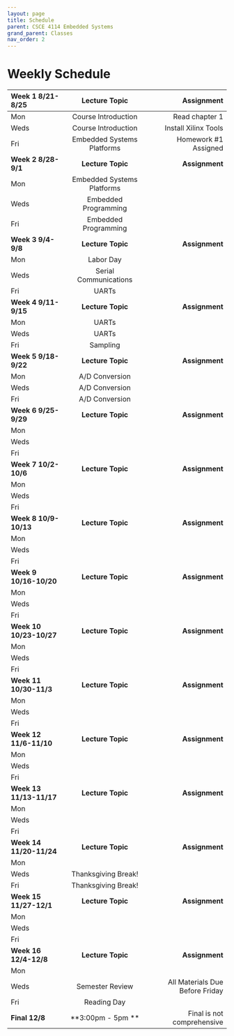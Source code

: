 ```yaml
---
layout: page
title: Schedule
parent: CSCE 4114 Embedded Systems
grand_parent: Classes
nav_order: 2
---
```


# Weekly Schedule

| Week 1 8/21-8/25       | Lecture Topic                          | Assignment          |
| :----------- | :------------------------------: | --------------------:|
| Mon   | Course Introduction |  Read chapter 1     |
| Weds  | Course Introduction |  Install Xilinx Tools |
| Fri   | Embedded Systems Platforms | Homework #1 Assigned   |
| **Week 2 8/28-9/1**       |  **Lecture Topic**                        | **Assignment**          |
| Mon   | Embedded Systems Platforms |      |
| Weds  | Embedded Programming |   |
| Fri   | Embedded Programming |    |
| **Week 3 9/4-9/8**       |  **Lecture Topic**                    |     **Assignment**      |
| Mon   | Labor Day |      |
| Weds  | Serial Communications |   |
| Fri   | UARTs |    |
| **Week 4 9/11-9/15**       |  **Lecture Topic**                        | **Assignment**          |
| Mon   | UARTs |       |
| Weds  | UARTs |   |
| Fri   | Sampling |    |
| **Week 5 9/18-9/22**       |  **Lecture Topic**                    |     **Assignment**      |
| Mon   | A/D Conversion |      |
| Weds  | A/D Conversion |   |
| Fri   | A/D Conversion |    |
| **Week 6 9/25-9/29**       |  **Lecture Topic**                        | **Assignment**          |
| Mon   |  |      |
| Weds  |  |   |
| Fri   |  |    |
| **Week 7 10/2-10/6**       |  **Lecture Topic**                    |     **Assignment**      |
| Mon   |  |       |
| Weds  |  |   |
| Fri   |  |    |
| **Week 8 10/9-10/13**       |  **Lecture Topic**                        | **Assignment**          |
| Mon   |  |       |
| Weds  |  |   |
| Fri   |  |    |
| **Week 9 10/16-10/20**       |  **Lecture Topic**                    |     **Assignment**      |
| Mon   |  |     |
| Weds  | |   |
| Fri   |  |    |
| **Week 10 10/23-10/27**       |  **Lecture Topic**                        | **Assignment**          |
| Mon   |  |       |
| Weds  |  |   |
| Fri   |  |    |
| **Week 11 10/30-11/3**       |  **Lecture Topic**                        | **Assignment**          |
| Mon   |  |       |
| Weds  |  |   |
| Fri   |  |    |
| **Week 12 11/6-11/10**       |  **Lecture Topic**                        | **Assignment**          |
| Mon   |  |       |
| Weds  |  |   |
| Fri   |  |    |
| **Week 13 11/13-11/17**       |  **Lecture Topic**                        | **Assignment**          |
| Mon   |  |       |
| Weds  |  |   |
| Fri   |  |    |
| **Week 14 11/20-11/24**       |  **Lecture Topic**                        | **Assignment**          |
| Mon   |  |       |
| Weds  |  Thanksgiving Break! |   |
| Fri   |  Thanksgiving Break!|    |
| **Week 15 11/27-12/1**       |  **Lecture Topic**                        | **Assignment**          |
| Mon   |  |       |
| Weds  |  |   |
| Fri   |  |    |
| **Week 16 12/4-12/8**       |  **Lecture Topic**                        | **Assignment**          |
| Mon   |  |       |
| Weds  |  Semester Review| All Materials Due Before Friday  |
| Fri   |  Reading Day|   |
| **Final 12/8**       |  **3:00pm - 5pm **                    | Final is not comprehensive         |





